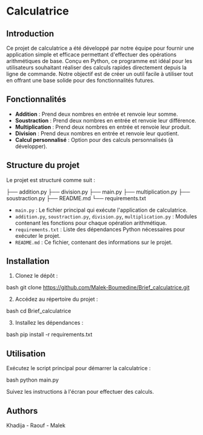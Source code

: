 # Calculatrice

## Introduction

Ce projet de calculatrice a été développé par notre équipe pour fournir une application simple et efficace permettant d'effectuer des opérations arithmétiques de base. Conçu en Python, ce programme est idéal pour les utilisateurs souhaitant réaliser des calculs rapides directement depuis la ligne de commande. Notre objectif est de créer un outil facile à utiliser tout en offrant une base solide pour des fonctionnalités futures.

## Fonctionnalités

- **Addition** : Prend deux nombres en entrée et renvoie leur somme.
- **Soustraction** : Prend deux nombres en entrée et renvoie leur différence.
- **Multiplication** : Prend deux nombres en entrée et renvoie leur produit.
- **Division** : Prend deux nombres en entrée et renvoie leur quotient.
- **Calcul personnalisé** : Option pour des calculs personnalisés (à développer).

## Structure du projet

Le projet est structuré comme suit :

├── addition.py
├── division.py
├── main.py
├── multiplication.py
├── soustraction.py
├── README.md
└── requirements.txt

- `main.py` : Le fichier principal qui exécute l'application de calculatrice.
- `addition.py`, `soustraction.py`, `division.py`, `multiplication.py` : Modules contenant les fonctions pour chaque opération arithmétique.
- `requirements.txt` : Liste des dépendances Python nécessaires pour exécuter le projet.
- `README.md` : Ce fichier, contenant des informations sur le projet.

## Installation

1. Clonez le dépôt :

bash
git clone https://github.com/Malek-Boumedine/Brief_calculatrice.git


2. Accédez au répertoire du projet :

bash
cd Brief_calculatrice


3. Installez les dépendances :

bash
pip install -r requirements.txt


## Utilisation

Exécutez le script principal pour démarrer la calculatrice :

bash
python main.py


Suivez les instructions à l'écran pour effectuer des calculs.

## Authors

Khadija    -   Raouf   -   Malek

